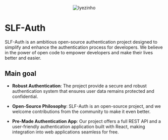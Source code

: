 <p align="center"><img src="https://raw.githubusercontent.com/slf-auth/slf-auth/main/src/public/assets/slf-auth.png" alt="lyezinho" /></a> 
</p>



# SLF-Auth

SLF-Auth is an ambitious open-source authentication project designed to simplify and enhance the authentication process for developers. We believe in the power of open code to empower developers and make their lives better and easier.

## Main goal

- **Robust Authentication**: The project provide a secure and robust authentication system that ensures user data remains protected and confidential.

- **Open-Source Philosophy**: SLF-Auth is an open-source project, and we welcome contributions from the community to make it even better.

- **Pre-Made Authentication App**: Our project offers a full REST API and a user-friendly authentication application built with React, making integration into web applications seamless for free.
